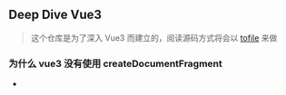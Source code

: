 ## Deep Dive Vue3
> 这个仓库是为了深入 Vue3 而建立的，阅读源码方式将会以 [tofile](https://github.com/WingDust/tofile) 来做
### 为什么 vue3 没有使用 createDocumentFragment
- 